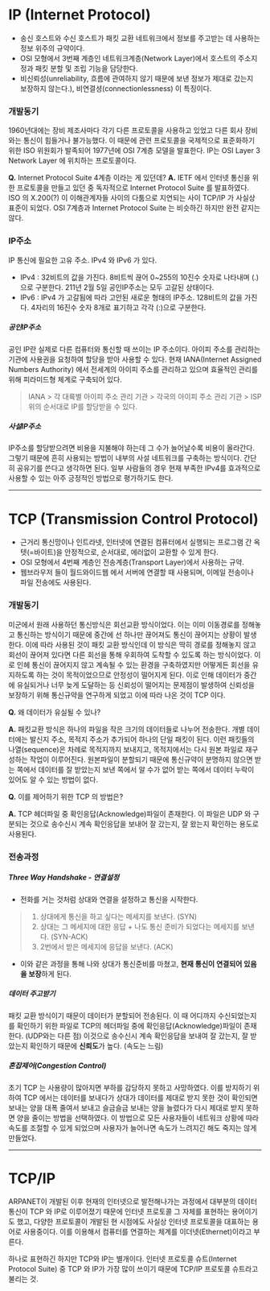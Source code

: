 # IP (Internet Protocol)
* 송신 호스트와 수신 호스트가 패킷 교환 네트워크에서 정보를 주고받는 데 사용하는 정보 위주의 규약이다.
* OSI 모형에서 3번째 계층인 네트워크계층(Network Layer)에서 호스트의 주소지정과 패킷 분할 및 조립 기능을 담당한다.
* 비신뢰성(unreliability, 흐름에 관여하지 않기 때문에 보낸 정보가 제대로 갔는지 보장하지 않는다.), 비연결셩(connectionlessness) 이 특징이다. 

### 개발동기
1960년대에는 장비 제조사마다 각기 다른 프로토콜을 사용하고 있었고 다른 회사 장비와는 통신이 힘들거나 불가능했다. 이 때문에 관련 프로토콜을 국제적으로 표준화하기 위한 ISO 위원회가 발족되어 1977년에 OSI 7계층 모델을 발표한다. IP는 OSI Layer 3 Network Layer 에 위치하는 프로토콜이다. 

**Q.** Internet Protocol Suite 4계층 이라는 게 있던데?
**A.** IETF 에서 인터넷 통신을 위한 프로토콜을 만들고 있던 중 독자적으로 Internet Protocol Suite 를 발표하였다. ISO 의 X.200(?) 이 이해관계자들 사이의 다툼으로 지연되는 사이 TCP/IP 가 사실상 표준이 되었다. OSI 7계층과 Internet Protocol Suite 는 비슷하긴 하지만 완전 같지는 않다. 

### IP주소
IP 통신에 필요한 고유 주소. IPv4 와 IPv6 가 있다.
* IPv4 : 32비트의 값을 가진다. 8비트씩 끊어 0~255의 10진수 숫자로 나타내며 (.)으로 구분한다. 211년 2월 5일 공인IP주소는 모두 고갈된 상태이다.
* IPv6 : IPv4 가 고갈됨에 따라 고안된 새로운 형태의 IP주소. 128비트의 값을 가진다. 4자리의 16진수 숫자 8개로 표기하고 각각 (:)으로 구분한다.
##### 공인IP주소
공인 IP란 실제로 다른 컴퓨터와 통신할 때 쓰이는 IP 주소이다. 아이피 주소를 관리하는 기관에 사용권을 요청하여 할당을 받아 사용할 수 있다. 현재 IANA(Internet Assigned Numbers Authority) 에서 전세계의 아이피 주소를 관리하고 있으며 효율적인 관리를 위해 피라미드형 체계로 구축되어 있다.
> IANA > 각 대륙별 아이피 주소 관리 기관 > 각국의 아이피 주소 관리 기관 > ISP
위의 순서대로 IP를 할당받을 수 있다.
##### 사설IP주소
IP주소를 할당받으려면 비용을 지불해야 하는데 그 수가 늘어날수록 비용이 올라간다. 그렇기 때문에 흔히 사용되는 방법이 내부의 사설 네트워크를 구축하는 방식이다. 간단히 공유기를 쓴다고 생각하면 된다. 일부 사람들의 경우 현재 부족한 IPv4를 효과적으로 사용할 수 있는 아주 긍정적인 방법으로 평가하기도 한다.

---
# TCP (Transmission Control Protocol)
* 근거리 통신망이나 인트라넷, 인터넷에 연결된 컴퓨터에서 실행되는 프로그램 간 옥텟(=바이트)을 안정적으로, 순서대로, 에러없이 교환할 수 있게 한다.
* OSI 모형에서 4번째 계층인 전송계층(Transport Layer)에서 사용하는 규약.
* 웹브라우저 들이 월드와이드웹 에서 서버에 연결할 때 사용되며, 이메일 전송이나 파일 전송에도 사용된다.

### 개발동기
미군에서 원래 사용하던 통신방식은 회선교환 방식이었다. 이는 이미 이동경로를 정해놓고 통신하는 방식이기 때문에 중간에 선 하나만 끊어져도 통신이 끊어지는 상황이 발생한다. 이에 따라 사용된 것이 패킷 교환 방식인데 이 방식은 딱히 경로를 정해놓지 않고 회선이 끊어져 있다면 다른 회선을 통해 우회하여 도착할 수 있도록 하는 방식이었다. 이로 인헤 통신이 끊어지지 않고 계속될 수 있는 환경을 구축하였지만 어떻게든 회선을 유지하도록 하는 것이 목적이었으므로 안정성이 떨어지게 된다. 이로 인해 데이터가 중간에 유실되거나 너무 늦게 도달하는 등 신뢰성이 떨어지는 문제점이 발생하여 신뢰성을 보장하기 위해 통신규약을 연구하게 되었고 이에 따라 나온 것이 TCP 이다.

**Q.** 왜 데이터가 유실될 수 있나?

**A.** 패킷교환 방식은 하나의 파일을 작은 크기의 데이터들로 나누어 전송한다. 개별 데이터에는 발신지 주소, 목적지 주소가 추가되어 하나의 단일 패킷이 된다. 이런 패킷들의 나열(sequence)은 차례로 목적지까지 보내지고, 목적지에서는 다시 원본 파일로 재구성하는 작업이 이루어진다. 원본파일이 분할되기 때문에 통신규약이 분명하지 않으면 받는 쪽에서 데이터를 잘 받았는지 보낸 쪽에서 알 수가 없어 받는 쪽에서 데이터 누락이 있어도 알 수 있는 방법이 없다.

**Q.** 이를 제어하기 위한 TCP 의 방법은?

**A.** TCP 헤더파일 중 확인응답(Acknowledge)파일이 존재한다. 이 파일은 UDP 와 구분되는 것으로 송수신시 계속 확인응답을 보내어 잘 갔는지, 잘 왔는지 확인하는 용도로 사용된다. 

### 전송과정
##### Three Way Handshake - 연결설정
* 전화를 거는 것처럼 상대와 연결을 설정하고 통신을 시작한다.
> 1. 상대에게 통신을 하고 싶다는 메세지를 보낸다. (SYN)
> 2. 상대는 그 메세지에 대한 응답 + 나도 통신 준비가 되었다는 메세지를 보낸다. (SYN-ACK)
> 3. 2번에서 받은 메세지에 응답을 보낸다. (ACK)
* 이와 같은 과정을 통해 나와 상대가 통신준비를 마쳤고, **현재 통신이 연결되어 있음을 보장**하게 된다.
##### 데이터 주고받기
패킷 교환 방식이기 때문이 데이터가 분할되어 전송된다. 이 때 어디까지 수신되었는지를 확인하기 위한 파일로 TCP의 헤더파일 중에 확인응답(Acknowledge)파일이 존재한다. (UDP와는 다른 점) 이것으로 송수신시 계속 확인응답을 보내여 잘 갔는지, 잘 받았는지 확인하기 때문에 **신뢰도**가 높다. (속도는 느림)
##### 혼잡제어(Congestion Control)
초기 TCP 는 사용량이 많아지면 부하를 감당하지 못하고 사망하였다. 이를 방지하기 위하여 TCP 에서는 데이터를 보내다가 상대가 데이터를 제대로 받지 못한 것이 확인되면 보내는 양을 대폭 줄여서 보내고 슬금슬금 보내는 양을 늘렸다가 다시 제대로 받지 못하면 양을 줄이는 방법을 선택하였다. 이 방법으로 모든 사용자들이 네트워크 상황에 따라 속도를 조절할 수 있게 되었으며 사용자가 늘어나면 속도가 느려지긴 해도 죽지는 않게 만들었다.

---
# TCP/IP
ARPANET이 개발된 이후 현재의 인터넷으로 발전해나가는 과정에서 대부분의 데이터 통신이 TCP 와 IP로 이루어졌기 때문에 인터넷 프로토콜 그 자체를 표현하는 용어이기도 했고, 다양한 프로토콜이 개발된 현 시점에도 사실상 인터넷 프로토콜을 대표하는 용어로 사용중이다. 이를 이용해서 컴퓨터를 연결하는 체계를 이더넷(Ethernet)이라고 부른다.

하나로 표현하긴 하지만 TCP와 IP는 별개이다. 인터넷 프로토콜 슈트(Internet Protocol Suite) 중 TCP 와 IP가 가장 많이 쓰이기 때문에 TCP/IP 프로토콜 슈트라고 불리는 것.